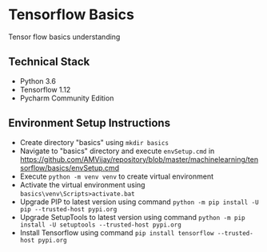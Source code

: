 # Tensorflow Basics
Tensor flow basics understanding

## Technical Stack
* Python 3.6
* Tensorflow 1.12
* Pycharm Community Edition 

## Environment Setup Instructions
* Create directory "basics" using `mkdir basics` 
* Navigate to "basics" directory and execute `envSetup.cmd` in https://github.com/AMVijay/repository/blob/master/machinelearning/tensorflow/basics/envSetup.cmd 
* Execute `python -m venv venv` to create virtual environment
* Activate the virtual environment using `basics\venv\Scripts>activate.bat`
* Upgrade PIP to latest version using command `python -m pip install -U pip --trusted-host pypi.org`
* Upgrade SetupTools to latest version using command `python -m pip install -U setuptools --trusted-host pypi.org`
* Install Tensorflow using command `pip install tensorflow --trusted-host pypi.org`

